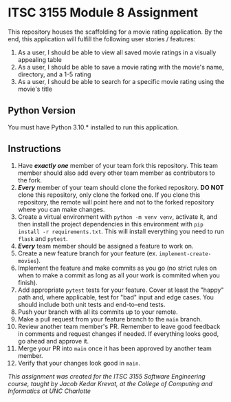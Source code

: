 # ITSC 3155 Module 8 Assignment

This repository houses the scaffolding for a movie rating application. By the end, this application will fulfill the following user stories / features:

1. As a user, I should be able to view all saved movie ratings in a visually appealing table
2. As a user, I should be able to save a movie rating with the movie's name, directory, and a 1-5 rating
3. As a user, I should be able to search for a specific movie rating using the movie's title

## Python Version

You must have Python 3.10.* installed to run this application.

## Instructions

1. Have ***exactly one*** member of your team fork this repository. This team member should also add every other team member as contributors to the fork.
2. ***Every*** member of your team should clone the forked repository. **DO NOT** clone this repository, only clone the forked one. If you clone this repository, the remote will point here and not to the forked repository where you can make changes.
3. Create a virtual environment with `python -m venv venv`, activate it, and then install the project dependencies in this environment with `pip install -r requirements.txt`. This will install everything you need to run `flask` and `pytest`.
4. ***Every*** team member should be assigned a feature to work on.
5. Create a new feature branch for your feature (ex. `implement-create-movies`).
6. Implement the feature and make commits as you go (no strict rules on when to make a commit as long as all your work is commited when you finish).
7. Add appropriate `pytest` tests for your feature. Cover at least the "happy" path and, where applicable, test for "bad" input and edge cases. You should include both unit tests and end-to-end tests.
8. Push your branch with all its commits up to your remote.
9. Make a pull request from your feature branch to the `main` branch.
10. Review another team member's PR. Remember to leave good feedback in comments and request changes if needed. If everything looks good, go ahead and approve it.
11. Merge your PR into `main` once it has been approved by another team member.
12. Verify that your changes look good in `main`.

*This assignment was created for the ITSC 3155 Software Engineering course, taught by Jacob Kedar Krevat, at the College of Computing and Informatics at UNC Charlotte*
